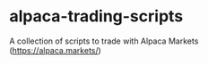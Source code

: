 # alpaca-trading-scripts
A collection of scripts to trade with Alpaca Markets (https://alpaca.markets/)
